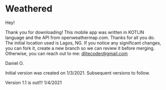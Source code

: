 # Weathered
Hey!

Thank you for downloading!
This mobile app was written in KOTLIN language and the API from openweathermap.com. Thanks for all you do.
The initial location used is Lagos, NG.
If you notice any significant changes, you can fork it, create a new branch so we can review it before merging.
Otherwise, you can reach out to me: dlitecoder@gmail.com

Daniel O.

Initial version was created on 1/3/2021.
Subsequent versions to follow.

Version 1.1 is out!!! 1/4/2021
